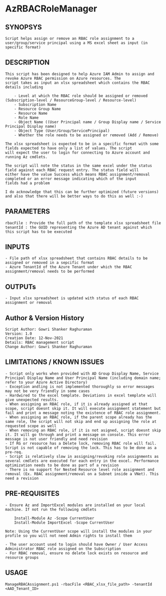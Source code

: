 # AzRBACRoleManager

## SYNOPSYS

    Script helps assign or remove an RBAC role assignment to a user/group/service principal using a MS excel sheet as input (in specific format)


## DESCRIPTION

    This script has been designed to help Azure IAM Admin to assign and revoke Azure RBAC permission on Azure resources. The 
    script takes as input an xlsx spreadsheet which contains the RBAC details including 
        
        - Level at which the RBAC role should be assigned or removed (Subscription-level / ResourceGroup-level / Resource-level)
        - Subscription Name
        - Resource Group Name
        - Resource Name
        - Role Name
        - Object Name ((User Principal name / Group Display name / Service Principal Display name)
        - Object Type (User/Group/ServicePrincipal)
        - Whether the role needs to be assigned or removed (Add / Remove)
    
    The xlsx spreadsheet is expected to be in a specific format with some fields expected to have only a list of values. The script 
    will expect the user to login for connecting to Azure account and running Az cmdlets.

    The script will note the status in the same excel under the status field against each RBAC request entry. The status field will 
    either have the value Success which means RBAC assignment/removal completed or an error message indicating which of the input 
    fields had a problem

    I do acknowledge that this can be further optimized (future versions) and also that there will be better ways to do this as well :-)


## PARAMETERS
    rbacFile : Provide the full path of the template xlsx spreadsheet file
    tenantId : the GUID representing the Azure AD tenant against which this script has to be executed


## INPUTS

    - File path of xlsx spreadsheet that contains RBAC details to be assigned or removed in a sepcific format
    - Azure TenantId of the Azure Tenant under which the RBAC assignment/removal needs to be performed

  
## OUTPUTs

    - Input xlsx spreadsheet is updated with status of each RBAC assignment or removal
    

## Author & Version History

    Script Author: Gowri Shanker Raghuraman
    Version: 1.0
    Creation Date: 12-Nov-2021
    Details: RBAC management script
    Change Author: Gowri Shanker Raghuraman


## LIMITATIONS / KNOWN ISSUES

    - Script only works when provided with AD Group Display Name, Service Principal Display Name and User Principal Name (including domain name; refer to your Azure Active Directory)
    - Exception andling is not implemented thoroughly so error messages may not be very friendly in some cases
    - Hardwired to the excel template. Deviations in excel template will give unexpected results.
    - When assigning an RBAC role, if it is already assigned at that scope, script doesnt skip it. It will execute assignment statement but fail and print a message noting the existence of RBAC role assignment.
    - When assigning an RBAC role, if the parent scope already has the same role, the script will not skip and end up assigning the role at requested scope as well
    - When removing an RBAC role, if it is not asigned, script doesnt skip it. It will go through and print a message on console. This error message is not user friendly and need revision
    - If RG or resource has a Delete lock, removing RBAC role will fail. Script is not capable of removing the lock. This has to be done as a pre-req.
    - Script is relatively slow in assigning/revoking role assignments as several cmdlets are executed for each entry in the excel. Performance optimization needs to be done as part of a revision
    - There is no support for Nested Resource level role assignment and removal (Ex. RBAC assignment/removal on a Subnet inside a VNet). This need a revision


## PRE-REQUISITES

    - Ensure Az and ImportExcel modules are installed on your local machine. If not run the following cmdlets
    
        Install-Module Az -Scope CurrentUser
        Install-Module ImportExcel -Scope CurrentUser

    Note: Using the CurrentUser scope will install the modules in your profile so you will not need Admin rights to install them

    - The user account used to login should have Owner / User Access Administrator RBAC role assigned on the Subscription
    - For RBAC removal, ensure no delete lock exists on resource and resource groups

## USAGE

    ManageRBACAssignment.ps1 -rbacFile <RBAC_xlsx_file_path> -tenantId <AAD_Tenant_ID>
